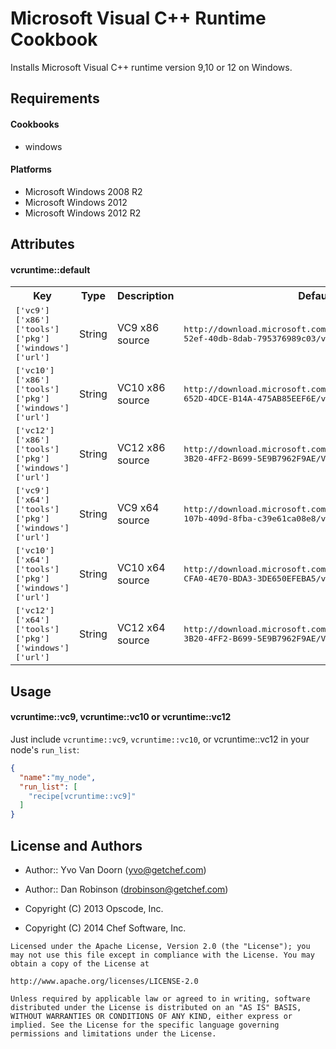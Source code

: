Microsoft Visual C++ Runtime Cookbook
=====================================

Installs Microsoft Visual C++ runtime version 9,10 or 12 on Windows.

Requirements
------------

#### Cookbooks

* windows

#### Platforms

* Microsoft Windows 2008 R2
* Microsoft Windows 2012
* Microsoft Windows 2012 R2

Attributes
----------

#### vcruntime::default
<table>
  <tr>
    <th>Key</th>
    <th>Type</th>
    <th>Description</th>
    <th>Default</th>
  </tr>
  <tr>
    <td><tt>['vc9']['x86']['tools']['pkg']['windows']['url']</tt></td>
    <td>String</td>
    <td>VC9 x86 source</td>
    <td><tt>http://download.microsoft.com/download/d/d/9/dd9a82d0-52ef-40db-8dab-795376989c03/vcredist_x86.exe</tt></td>
  </tr>
  <tr>
    <td><tt>['vc10']['x86']['tools']['pkg']['windows']['url']</tt></td>
    <td>String</td>
    <td>VC10 x86 source</td>
    <td><tt>http://download.microsoft.com/download/5/B/C/5BC5DBB3-652D-4DCE-B14A-475AB85EEF6E/vcredist_x86.exe</tt></td>
  </tr>
  <tr>
    <td><tt>['vc12']['x86']['tools']['pkg']['windows']['url']</tt></td>
    <td>String</td>
    <td>VC12 x86 source</td>
    <td><tt>http://download.microsoft.com/download/1/6/B/16B06F60-3B20-4FF2-B699-5E9B7962F9AE/VSU_4/vcredist_x86.exe</tt></td>
  </tr>
  <tr>
    <td><tt>['vc9']['x64']['tools']['pkg']['windows']['url']</tt></td>
    <td>String</td>
    <td>VC9 x64 source</td>
    <td><tt>http://download.microsoft.com/download/2/d/6/2d61c766-107b-409d-8fba-c39e61ca08e8/vcredist_x64.exe</tt></td>
  </tr>
  <tr>
    <td><tt>['vc10']['x64']['tools']['pkg']['windows']['url']</tt></td>
    <td>String</td>
    <td>VC10 x64 source</td>
    <td><tt>http://download.microsoft.com/download/3/2/2/3224B87F-CFA0-4E70-BDA3-3DE650EFEBA5/vcredist_x64.exe</tt></td>
  </tr>
  <tr>
    <td><tt>['vc12']['x64']['tools']['pkg']['windows']['url']</tt></td>
    <td>String</td>
    <td>VC12 x64 source</td>
    <td><tt>http://download.microsoft.com/download/1/6/B/16B06F60-3B20-4FF2-B699-5E9B7962F9AE/VSU_4/vcredist_x64.exe</tt></td>
  </tr>
</table>

Usage
-----
#### vcruntime::vc9, vcruntime::vc10 or vcruntime::vc12 

Just include `vcruntime::vc9`, `vcruntime::vc10`, or vcruntime::vc12 in your node's `run_list`:

```json
{
  "name":"my_node",
  "run_list": [
    "recipe[vcruntime::vc9]"
  ]
}
```

License and Authors
-------------------

* Author:: Yvo Van Doorn (<yvo@getchef.com>)
* Author:: Dan Robinson (<drobinson@getchef.com>)

* Copyright (C) 2013 Opscode, Inc.
* Copyright (C) 2014 Chef Software, Inc.

```text
Licensed under the Apache License, Version 2.0 (the "License"); you may not use this file except in compliance with the License. You may obtain a copy of the License at

http://www.apache.org/licenses/LICENSE-2.0

Unless required by applicable law or agreed to in writing, software distributed under the License is distributed on an "AS IS" BASIS, WITHOUT WARRANTIES OR CONDITIONS OF ANY KIND, either express or implied. See the License for the specific language governing permissions and limitations under the License.
```
